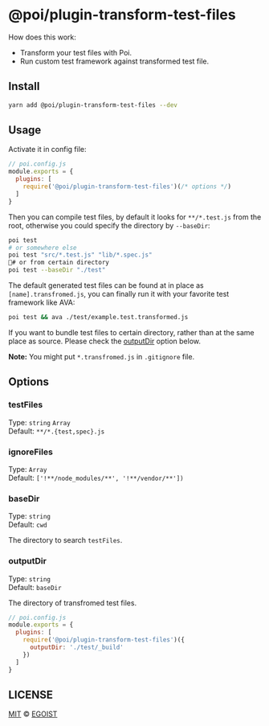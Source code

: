 # @poi/plugin-transform-test-files

How does this work:

- Transform your test files with Poi.
- Run custom test framework against transformed test file.

## Install

```bash
yarn add @poi/plugin-transform-test-files --dev
```

## Usage

Activate it in config file:

```js
// poi.config.js
module.exports = {
  plugins: [
    require('@poi/plugin-transform-test-files')(/* options */)
  ]
}
```

Then you can compile test files, by default it looks for `**/*.test.js` from the root, otherwise you could specify the directory by `--baseDir`:

```bash
poi test
# or somewhere else
poi test "src/*.test.js" "lib/*.spec.js"
# or from certain directory
poi test --baseDir "./test"
```

The default generated test files can be found at in place as `[name].transfromed.js`, you can finally run it with your favorite test framework like AVA:

```bash
poi test && ava ./test/example.test.transformed.js
```

If you want to bundle test files to certain directory, rather than at the same place as source. Please check the [outputDir](#outputdir) option below. 

**Note:** You might put `*.transfromed.js` in `.gitignore` file.

## Options

### testFiles

Type: `string` `Array`<br>
Default: `**/*.{test,spec}.js`

### ignoreFiles

Type: `Array`<br>
Default: `['!**/node_modules/**', '!**/vendor/**'])`

### baseDir

Type: `string`<br>
Default: `cwd`

The directory to search `testFiles`.

### outputDir

Type: `string`  
Default: `baseDir`

The directory of transfromed test files.
  
```js
// poi.config.js
module.exports = {
  plugins: [
    require('@poi/plugin-transform-test-files')({
      outputDir: './test/_build'
    })
  ]
}
```

## LICENSE

[MIT](https://oss.ninja/mit/egoist) &copy; [EGOIST](https://github.com/egoist)

